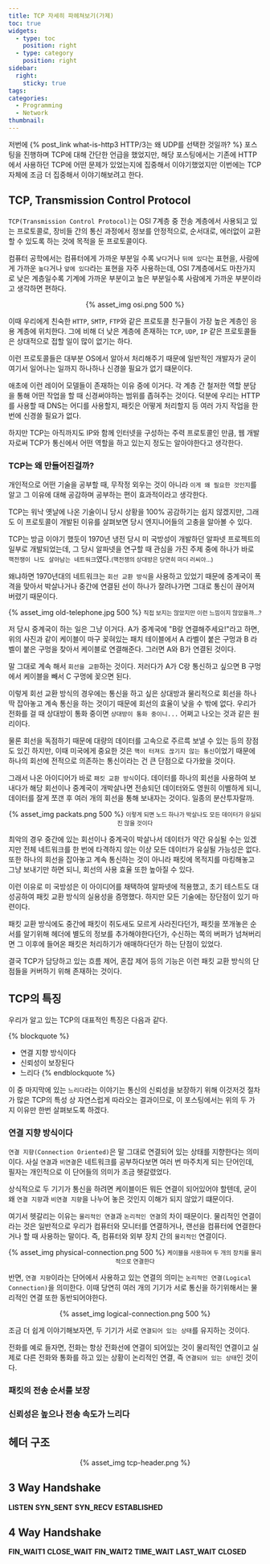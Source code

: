 ```yaml
---
title: TCP 자세히 파헤쳐보기(가제)
toc: true
widgets:
  - type: toc
    position: right
  - type: category
    position: right
sidebar:
  right:
    sticky: true
tags:
categories:
  - Programming
  - Network
thumbnail:
---
```


저번에 {% post_link what-is-http3 HTTP/3는 왜 UDP를 선택한 것일까? %} 포스팅을 진행하며 TCP에 대해 간단한 언급을 했었지만, 해당 포스팅에서는 기존에 HTTP에서 사용하던 TCP에 어떤 문제가 있었는지에 집중해서 이야기했었지만 이번에는 TCP 자체에 조금 더 집중해서 이야기해보려고 한다.

<!-- more -->

## TCP, Transmission Control Protocol
`TCP(Transmission Control Protocol)`는 OSI 7계층 중 전송 계층에서 사용되고 있는 프로토콜로, 장비들 간의 통신 과정에서 정보를 안정적으로, 순서대로, 에러없이 교환할 수 있도록 하는 것에 목적을 둔 프로토콜이다.

컴퓨터 공학에서는 컴퓨터에게 가까운 부분일 수록 `낮다`거나 `뒤에 있다`는 표현을, 사람에게 가까운 `높다`거나 `앞에 있다`라는 표현을 자주 사용하는데, OSI 7계층에서도 마찬가지로 낮은 계층일수록 기계에 가까운 부분이고 높은 부분일수록 사람에게 가까운 부분이라고 생각하면 편하다.

<center>
  {% asset_img osi.png 500 %}
  <br>
</center>

이때 우리에게 친숙한 `HTTP`, `SMTP`, `FTP`와 같은 프로토콜 친구들이 가장 높은 계층인 응용 계층에 위치한다. 그에 비해 더 낮은 계층에 존재하는 `TCP`, `UDP`, `IP` 같은 프로토콜들은 상대적으로 접할 일이 많이 없기는 하다.

이런 프로토콜들은 대부분 OS에서 알아서 처리해주기 때문에 일반적인 개발자가 굳이 여기서 일어나는 일까지 하나하나 신경쓸 필요가 없기 떄문이다.

애초에 이런 레이어 모델들이 존재하는 이유 중에 이거다. 각 계층 간 철저한 역할 분담을 통해 어떤 작업을 할 때 신경써야하는 범위를 좁혀주는 것이다. 덕분에 우리는 HTTP를 사용할 때 DNS는 어디를 사용할지, 패킷은 어떻게 처리할지 등 여러 가지 작업을 한번에 신경쓸 필요가 없다.

하지만 TCP는 아직까지도 IP와 함께 인터넷을 구성하는 주력 프로토콜인 만큼, 웹 개발자로써 TCP가 통신에서 어떤 역할을 하고 있는지 정도는 알아야한다고 생각한다.

### TCP는 왜 만들어진걸까?
개인적으로 어떤 기술을 공부할 때, 무작정 외우는 것이 아니라 `이게 왜 필요한 것인지`를 알고 그 이유에 대해 공감하며 공부하는 편이 효과적이라고 생각한다.

TCP는 워낙 옛날에 나온 기술이니 당시 상황을 100% 공감하기는 쉽지 않겠지만, 그래도 이 프로토콜이 개발된 이유를 살펴보면 당시 엔지니어들의 고충을 알아볼 수 있다.

TCP는 방금 이야기 했듯이 1970년 냉전 당시 미 국방성이 개발하던 알파넷 프로젝트의 일부로 개발되었는데, 그 당시 알파넷을 연구할 때 관심을 가진 주제 중에 하나가 바로 `핵전쟁이 나도 살아남는 네트워크`였다.<small>(핵전쟁의 상대방은 당연히 마더 러씨아...)</small>

왜냐하면 1970년대의 네트워크는 `회선 교환 방식`을 사용하고 있었기 때문에 중계국이 폭격을 맞아서 박살나거나 중간에 연결된 선이 하나가 잘려나가면 그대로 통신이 끊어져 버렸기 때문이다.

<center>
  {% asset_img old-telephone.jpg 500 %}
  <small>직접 보지는 않았지만 이런 느낌이지 않았을까...?</small>
  <br>
</center>

저 당시 중계국이 하는 일은 그냥 이거다. A가 중계국에 "B랑 연결해주세요!"라고 하면, 위의 사진과 같이 케이블이 마구 꽂혀있는 패치 테이블에서 A 라벨이 붙은 구멍과 B 라벨이 붙은 구멍을 찾아서 케이블로 연결해준다. 그러면 A와 B가 연결된 것이다.

말 그대로 계속 해서 `회선을 교환`하는 것이다. 저러다가 A가 C랑 통신하고 싶으면 B 구멍에서 케이블을 빼서 C 구멍에 꽂으면 된다.

이렇게 회선 교환 방식의 경우에는 통신을 하고 싶은 상대방과 물리적으로 회선을 하나 딱 잡아놓고 계속 통신을 하는 것이기 때문에 회선의 효율이 낮을 수 밖에 없다. 우리가 전화를 걸 때 상대방이 통화 중이면 `상대방이 통화 중이니...` 어쩌고 나오는 것과 같은 원리이다.

물론 회선을 독점하기 때문에 대량의 데이터를 고속으로 주르륵 보낼 수 있는 등의 장점도 있긴 하지만, 이때 미국에게 중요한 것은 `핵이 터져도 끊기지 않는 통신`이었기 때문에 하나의 회선에 전적으로 의존하는 통신이라는 건 큰 단점으로 다가왔을 것이다.

그래서 나온 아이디어가 바로 `패킷 교환 방식`이다. 데이터를 하나의 회선을 사용하여 보내다가 해당 회선이나 중계국이 개박살나면 전송되던 데이터와도 영원히 이별하게 되니, 데이터를 잘게 쪼갠 후 여러 개의 회선을 통해 보내자는 것이다. 일종의 분산투자랄까.

<center>
  {% asset_img packats.png 500 %}
  <small>이렇게 되면 노드 하나가 박살나도 모든 데이터가 유실되진 않을 것이다</small>
  <br>
</center>

최악의 경우 중간에 있는 회선이나 중계국이 박살나서 데이터가 약간 유실될 수는 있겠지만 전체 네트워크를 한 번에 타격하지 않는 이상 모든 데이터가 유실될 가능성은 없다. 또한 하나의 회선을 잡아놓고 계속 통신하는 것이 아니라 패킷에 목적지를 마킹해놓고 그냥 보내기만 하면 되니, 회선의 사용 효율 또한 높아질 수 있다.

이런 이유로 미 국방성은 이 아이디어를 채택하여 알파넷에 적용했고, 초기 테스트도 대성공하여 패킷 교환 방식의 실용성을 증명했다. 하지만 모든 기술에는 장단점이 있기 마련이다.

패킷 교환 방식에도 중간에 패킷이 쥐도새도 모르게 사라진다던가, 패킷을 쪼개놓은 순서를 알기위해 헤더에 별도의 정보를 추가해야한다던가, 수신하는 쪽의 버퍼가 넘쳐버리면 그 이후에 들어온 패킷은 처리하기가 애매하다던가 하는 단점이 있었다.

결국 TCP가 담당하고 있는 흐름 제어, 혼잡 제어 등의 기능은 이런 패킷 교환 방식의 단점들을 커버하기 위해 존재하는 것이다.

## TCP의 특징
우리가 알고 있는 TCP의 대표적인 특징은 다음과 같다.

{% blockquote %}
- 연결 지향 방식이다
- 신뢰성이 보장된다
- 느리다
{% endblockquote %}

이 중 마지막에 있는 `느리다`라는 이야기는 통신의 신뢰성을 보장하기 위해 이것저것 절차가 많은 TCP의 특성 상 자연스럽게 따라오는 결과이므로, 이 포스팅에서는 위의 두 가지 이유만 한번 살펴보도록 하겠다.

### 연결 지향 방식이다
`연결 지향(Connection Oriented)`은 말 그대로 연결되어 있는 상태를 지향한다는 의미이다. 사실 `연결`과 `비연결`은 네트워크를 공부하다보면 여러 번 마주치게 되는 단어인데, 필자는 개인적으로 이 단어들의 의미가 조금 헷갈렸었다.

상식적으로 두 기기가 통신을 하려면 케이블이든 뭐든 연결이 되어있어야 할텐데, 굳이 왜 `연결 지향`과 `비연결 지향`을 나누어 놓은 것인지 이해가 되지 않았기 떄문이다.

여기서 헷갈리는 이유는 `물리적인 연결`과 `논리적인 연결`의 차이 때문이다. 물리적인 연결이라는 것은 일반적으로 우리가 컴퓨터와 모니터를 연결하거나, 랜선을 컴퓨터에 연결한다거나 할 때 사용하는 말이다. 즉, 컴퓨터와 외부 장치 간의 `물리적인` 연결이다.

<center>
  {% asset_img physical-connection.png 500 %}
  <small>케이블을 사용하여 두 개의 장치를 물리적으로 연결한다</small>
  <br>
</center>

반면, `연결 지향`이라는 단어에서 사용하고 있는 연결의 의미는 `논리적인 연결(Logical Connection)`을 의미한다. 이때 당연히 여러 개의 기기가 서로 통신을 하기위해서는 물리적인 연결 또한 동반되어야한다.

<center>
  {% asset_img logical-connection.png 500 %}
  <br>
</center>

조금 더 쉽게 이야기해보자면, 두 기기가 서로 `연결되어 있는 상태`를 유지하는 것이다.

전화를 예로 들자면, 전화는 항상 전화선에 연결이 되어있는 것이 물리적인 연결이고 실제로 다른 전화와 통화를 하고 있는 상황이 논리적인 연결, 즉 `연결되어 있는 상태`인 것이다. 

### 패킷의 전송 순서를 보장

### 신뢰성은 높으나 전송 속도가 느리다


## 헤더 구조

<center>
  {% asset_img tcp-header.png %}
  <br>
</center>

## 3 Way Handshake

**LISTEN**
**SYN_SENT**
**SYN_RECV**
**ESTABLISHED**

## 4 Way Handshake

**FIN_WAIT1**
**CLOSE_WAIT**
**FIN_WAIT2**
**TIME_WAIT**
**LAST_WAIT**
**CLOSED**